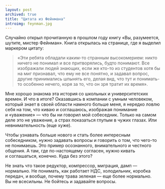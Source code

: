 ```yaml
---
layout: post
archived: true
title: "Цитата из Фейнмана"
introimg: feynman.jpg
---
```


Случайно открыл прочитанную в прошлом году книгу «Вы, разумеется, шутите, мистер Фейнман». Книга открылась на странице, где я выделил маркером цитату:

> «Эти ребята обладали каким-то странным высокомерием: никто ничего не понимал и все притворялись, будто понимают. Все изображали людей знающих, если же кто-то из студентов хотя бы на миг признавал, что ему не все понятно, и задавал вопрос, другие принимались шпынять его, делая вид, что тут и понимать-то особенно нечего, коря за то, что он зря тратит их время».

<!-- more -->

Мне хорошо знакома эта история со школьных и университетских времен. И что в итоге? Оказавшись в компании с умным человеком, который знает в своей области намного больше меня, я нередко ловлю себя на том, что киваю и соглашаюсь, изображая понимание и «уважение» — что бы ни говорил мой собеседник. Только на самом деле это не уважение, а страх показаться глупым в чужих глазах. Или невнимательность (еще хуже).

Чтобы узнавать больше нового и стать более интересным собеседником, нужно задавать вопросы и говорить о том, что чего-то не понимаешь. Это пример осознанного, внимательного и честного общения. А там, где по-настоящему согласен, нужно кивать и соглашаться, конечно. Куда без этого?

Не знать что такое редуктор, компрессор, миграция, дамп — нормально. Не понимать, как работает НДС, холодильник, коробка передач, и вообще, почему трава зеленая — еще более нормально. Вы не всесильны. Не бойтесь и задавайте вопросы.
